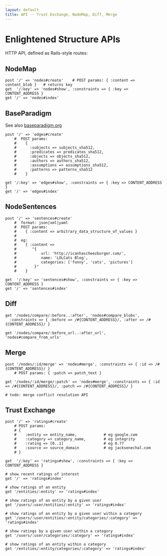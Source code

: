 ```yaml
---
layout: default
title: API -- Trust Exchange, NodeMap, Diff, Merge
---
```



Enlightened Structure APIs
==========================

HTTP API, defined as Rails-style routes:

NodeMap
-------

    post '/' => 'nodes#create'    # POST params: { :content => content_blob }   # returns key
    get  '/:key' => 'nodes#show', :constraints => { :key => CONTENT_ADDRESS }
    get '/' => 'nodes#index'

BaseParadigm
------------

See also [baseparadigm.org][]

    post '/' => 'edges#create'    
        #  POST params: 
        #    { 
        #      :subjects => subjects_sha512,
        #      :predicates => predicates_sha512,
        #      :objects => objects_sha512,
        #      :authors => authors_sha512,
        #      :assumptions => assumptions_sha512,
        #      :patterns => patterns_sha512
        #    }

    get '/:key' => 'edges#show', :constraints => { :key => CONTENT_ADDRESS }
    get '/' => 'edges#index'

NodeSentences
-------------

    post '/' => 'sentences#create'
        #  format: json|xml|yaml
        #  POST params:
        #    { :content => arbitrary_data_structure_of_values }
        #
        #  eg:
        #    { :content =>
        #       "{
        #           url: 'http://icanhascheezburger.com/',
        #           name: 'LOLCats Blog',
        #           categories: ['funny', 'cats', 'pictures']
        #        }"
        #    }

    get  '/:key' => 'sentences#show', :constraints => { :key => CONTENT_ADDRESS }
    get '/' => 'sentences#index'

Diff
----

    get '/nodes/compare/:before..:after', 'nodes#compare_blobs',
      :constraints => { :before => /#{CONTENT_ADDRESS}/, :after => /#{CONTENT_ADDRESS}/ }

    get '/nodes/compare/:before_url..:after_url', 'nodes#compare_from_urls'

Merge
-----

    post '/nodes/:id/merge' => 'nodes#merge', :constraints => { :id => /#{CONTENT_ADDRESS}/ }
        # POST params: { :patch => patch_text }

    get '/nodes/:id/merge/:patch' => 'nodes#merge', :constraints => { :id => /#{CONTENT_ADDRESS}/, :patch => /#{CONTENT_ADDRESS}/ }

    # todo: merge conflict resolution API

Trust Exchange
--------------

    post '/' => 'ratings#create'
        # POST params:
        # {
        #    :entity => entity_name,            # eg google.com
        #    :category => category_name,        # eg integrity
        #    :rating => [0..1]                  # eg 0.77
        #    :source => source_domain           # eg jacksenechal.com
        # }

    get  '/:key' => 'ratings#show', :constraints => { :key => CONTENT_ADDRESS }

    # show recent ratings of interest
    get '/' => 'ratings#index'

    # show ratings of an entity
    get '/entities/:entity' => 'ratings#index'

    # show ratings of an entity by a given user
    get '/users/:user/entities/:entity' => 'ratings#index'

    # show ratings of an entity by a given user within a category
    get '/users/:user/entities/:entity/categories/:category' => 'ratings#index'

    # show ratings by a given user within a category
    get '/users/:user/categories/:category' => 'ratings#index'

    # show ratings of an entity within a category
    get '/entities/:entity/categories/:category' => 'ratings#index'



[baseparadigm.org]: http://baseparadigm.org/
